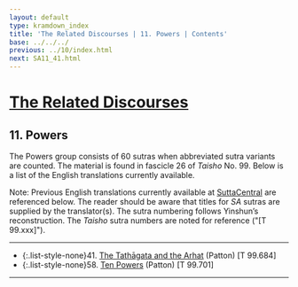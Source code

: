 ```yaml
---
layout: default
type: kramdown_index
title: 'The Related Discourses | 11. Powers | Contents'
base: ../../../
previous: ../10/index.html
next: SA11_41.html
---
```


# [The Related Discourses](../index.html)
## 11. Powers

The Powers group consists of 60 sutras when abbreviated sutra variants are counted. The material is found in fascicle 26 of <em>Taisho</em> No. 99. Below is a list of the English translations currently available.

Note: Previous English translations currently available at <a href="https://suttacentral.net/" target="_blank">SuttaCentral</a> are referenced below. The reader should be aware that titles for <em>SA</em> sutras are supplied by the translator(s). The sutra numbering follows Yinshun’s reconstruction. The <em>Taisho</em> sutra numbers are noted for reference ("[T 99.xxx]").

---

* {:.list-style-none}41\. [The Tathāgata and the Arhat](SA11_41.html) (Patton) [T 99.684]
          <!--<h4>42. Planting a Tree <span class="links">[T 99.685]</span></h4>
          <h4>43. Planting a Tree <span class="links">[T 99.686]</span></h4>
          <h4>44. Planting a Tree <span class="links">[T 99.687]</span></h4>
          <h4>45. Planting a Tree <span class="links">[T 99.688]</span></h4>
          <h4>46. Planting a Tree <span class="links">[T 99.689]</span></h4>
          <h4>47. Planting a Tree <span class="links">[T 99.690]</span></h4>
          <h4>48. Planting a Tree <span class="links">[T 99.691]</span></h4>
          <h4>49. Planting a Tree <span class="links">[T 99.692]</span></h4>
          <h4>50. Planting a Tree <span class="links">[T 99.693]</span></h4>
          <h4>51. Planting a Tree <span class="links">[T 99.694]</span></h4>
          <h4>52. Planting a Tree <span class="links">[T 99.695]</span></h4>
          <h4>53. Planting a Tree <span class="links">[T 99.696]</span></h4>
          <h4>54. Planting a Tree <span class="links">[T 99.697]</span></h4>
          <h4>55. Planting a Tree <span class="links">[T 99.698]</span></h4>
          <h4>56. Planting a Tree <span class="links">[T 99.699]</span></h4>
          <h4>57. Planting a Tree <span class="links">[T 99.700]</span></h4>-->
* {:.list-style-none}58\. [Ten Powers](SA11_58.html) (Patton) [T 99.701]
          <!--<h4>59. Planting a Tree <span class="links">[T 99.702]</span></h4>
          <h4>60. Planting a Tree <span class="links">[T 99.703]</span></h4>
          -->

---
